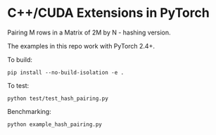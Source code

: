 # C++/CUDA Extensions in PyTorch

Pairing M rows in a Matrix of 2M by N - hashing version.

The examples in this repo work with PyTorch 2.4+.

To build:
```
pip install --no-build-isolation -e .
```

To test:
```
python test/test_hash_pairing.py
```

Benchmarking:
```
python example_hash_pairing.py
```

